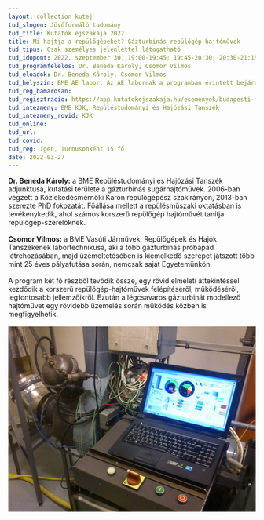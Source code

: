 ```yaml
---
layout: collection_kutej
tud_slogen: Jövőformáló tudomány
tud_title: Kutatók éjszakája 2022
title: Mi hajtja a repülőgépeket? Gázturbinás repülőgép-hajtóművek
tud_tipus: Csak személyes jelenléttel látogatható
tud_idopont: 2022. szeptember 30. 19:00-19:45; 19:45-20:30; 20:30-21:15
tud_programfelelos: Dr. Beneda Károly, Csomor Vilmos
tud_eloadok: Dr. Beneda Károly, Csomor Vilmos
tud_helyszin: BME AE labor, Az AE labornak a programban érintett bejárata az ÉL épület felőli belső udvar rácsos kerítésén található, ahonnan balra továbbhaladva lehet a programnak helyet adó laborhelyiségbe bejutni.
tud_reg_hamarosan:
tud_regisztracio: https://app.kutatokejszakaja.hu/esemenyek/budapesti-muszaki-es-gazdasagtudomanyi-egyetem/mi-hajtja-a-repulogepeket-gazturbinas-repulogep-hajtomuvek
tud_intezmeny: BME KJK, Repüléstudományi és Hajózási Tanszék
tud_intezmeny_rovid: KJK
tud_online:
tud_url:
tud_covid:
tud_reg: Igen, Turnusonként 15 fő
date: 2022-03-27
---
```


<b>Dr. Beneda Károly:</b> a BME Repüléstudományi és Hajózási Tanszék adjunktusa, kutatási területe a gázturbinás sugárhajtóművek. 2006-ban végzett a Közlekedésmérnöki Karon repülőgépész szakirányon, 2013-ban szerezte PhD fokozatát. Főállása mellett a repülésműszaki oktatásban is tevékenykedik, ahol számos korszerű repülőgép hajtóművét tanítja repülőgép-szerelőknek.
<br><br>
<b>Csomor Vilmos:</b> a BME Vasúti Járművek, Repülőgépek és Hajók Tanszékének labortechnikusa, aki a több gázturbinás próbapad létrehozásában, majd üzemeltetésében is kiemelkedő szerepet játszott több mint 25 éves pályafutása során, nemcsak saját Egyetemünkön.
<br><br>
A program két fő részből tevődik össze, egy rövid elméleti áttekintéssel kezdődik a korszerű repülőgép-hajtóművek felépítéséről, működéséről, legfontosabb jellemzőikről. Ezután a légcsavaros gázturbinát modellező hajtóművet egy rövidebb üzemelés során működés közben is megfigyelhetik.
<br><br>
<img src="images/gazturb.jpg" max-width="500" class="center"> 

